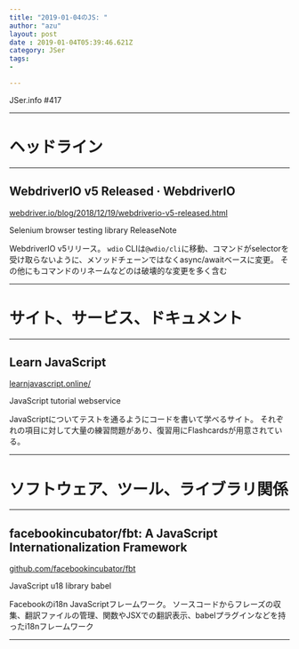 ```yaml
---
title: "2019-01-04のJS: "
author: "azu"
layout: post
date : 2019-01-04T05:39:46.621Z
category: JSer
tags:
-

---
```


JSer.info #417

----

<h1 class="site-genre">ヘッドライン</h1>

----

## WebdriverIO v5 Released · WebdriverIO
[webdriver.io/blog/2018/12/19/webdriverio-v5-released.html](https://webdriver.io/blog/2018/12/19/webdriverio-v5-released.html "WebdriverIO v5 Released · WebdriverIO")
<p class="jser-tags jser-tag-icon"><span class="jser-tag">Selenium</span> <span class="jser-tag">browser</span> <span class="jser-tag">testing</span> <span class="jser-tag">library</span> <span class="jser-tag">ReleaseNote</span></p>

WebdriverIO v5リリース。
`wdio` CLIは`@wdio/cli`に移動、コマンドがselectorを受け取らないように、メソッドチェーンではなくasync/awaitベースに変更。
その他にもコマンドのリネームなどのは破壊的な変更を多く含む


----
<h1 class="site-genre">サイト、サービス、ドキュメント</h1>

----

## Learn JavaScript
[learnjavascript.online/](https://learnjavascript.online/ "Learn JavaScript")
<p class="jser-tags jser-tag-icon"><span class="jser-tag">JavaScript</span> <span class="jser-tag">tutorial</span> <span class="jser-tag">webservice</span></p>

JavaScriptについてテストを通るようにコードを書いて学べるサイト。
それぞれの項目に対して大量の練習問題があり、復習用にFlashcardsが用意されている。


----
<h1 class="site-genre">ソフトウェア、ツール、ライブラリ関係</h1>

----

## facebookincubator/fbt: A JavaScript Internationalization Framework
[github.com/facebookincubator/fbt](https://github.com/facebookincubator/fbt "facebookincubator/fbt: A JavaScript Internationalization Framework")
<p class="jser-tags jser-tag-icon"><span class="jser-tag">JavaScript</span> <span class="jser-tag">u18</span> <span class="jser-tag">library</span> <span class="jser-tag">babel</span></p>

Facebookのi18n JavaScriptフレームワーク。
ソースコードからフレーズの収集、翻訳ファイルの管理、関数やJSXでの翻訳表示、babelプラグインなどを持ったi18nフレームワーク


----
